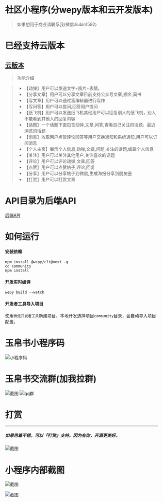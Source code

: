 # 社区小程序(分wepy版本和云开发版本)
> 如果想用于商业请联系我(微信:liubin1592)

# 已经支持云版本
[云版本](https://github.com/liubin1592/community/tree/master/miniprogram-cloud)
---
> 功能介绍

> + 【动弹】用户可以发送文字+图片+表情。
> + 【分享文章】用户可以分享文章目前支持公众号文章,掘金,简书
> + 【写文章】用户可以通过富编辑器进行写作
> + 【写问答】用户可以提问,回答用户提问
> + 【纸飞机】用户可以发送纸飞机其他用户可以回复别人的纸飞机，别人不能看到其他人的回复内容
> + 【话题】一个话题下面包含动弹,文章,问答,查看自己关注的话题，最近浏览的话题
> + 【消息】收取用户点赞评论回答等用户交换通知和系统通知,用户可以订阅消息
> + 【个人主页】展示个人信息,动弹,文章,问题,关注的话题,编辑个人信息
> + 【关注】用户可以关注其他用户,关注喜欢的话题
> + 【评论】用户可以评论动弹,文章,回答
> + 【点赞】用户可以点赞帖子,评论,回复
> + 【分享】用户可以分享帖子到微信,生成海报分享到朋友圈
> + 【打赏】用户可以打赏文章

# API目录为后端API
[后端API](https://github.com/liubin1592/community/tree/master/api)

# 如何运行

#### 安装依赖

```console
npm install @wepy/cli@next -g
cd community
npm install
```

#### 开发实时编译

```console
wepy build --watch
```

#### 开发者工具导入项目

使用`微信开发者工具`新建项目，本地开发选择项目`community`目录，会自动导入项目配置。

# 玉帛书小程序码

![小程序码](https://www.wutuobangxinyougou.com/public/images/qr_1.jpg)


# 玉帛书交流群(加我拉群)

![截图](https://www.wutuobangxinyougou.com/public/images/user.png)
![qq群](https://github.com/liubin1592/community/blob/master/qq.png)

# 打赏
---
##### 如果用着不错，可以『打赏』支持。因为有你，开源更美好。

![截图](https://www.wutuobangxinyougou.com/public/pay.png)

# 小程序内部截图

![截图](https://www.wutuobangxinyougou.com/public/images/screenshot_2.jpg)

![截图](https://www.wutuobangxinyougou.com/public/images/screenshot_1.jpg)
